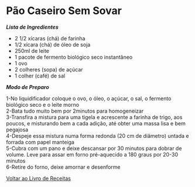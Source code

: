# Pão Caseiro Sem Sovar

_**Lista de Ingredientes**_

* 2 1/2 xícaras (chá) de farinha
* 1/2 xícara (chá) de óleo de soja
* 250ml de leite
* 1 pacote de fermento biológico seco instantâneo
* 1 ovo
* 2 colheres (sopa) de açúcar
* 1 colher (café) de sal

_**Modo de Preparo**_

1-No liquidificador coloque o ovo, o óleo, o açúcar, o sal, o fermento biológico seco e o leite morno<br>
2-Bata tudo muito bem por 2minutos para homogeneizar<br>
3-Transfira a mistura para uma tigela e acrescente a farinha de trigo, aos poucos, e misturando bem a cada adição, até obter uma massa lisa e bem pegajosa<br>
4-Despeje essa mistura numa forma redonda (20 cm de diâmetro) untada e forrada com papel manteiga<br>
5-Cubra com um pano e deixe descansar por 30 minutos para dobrar de volume. Leve para assar em forno pré-aquecido a 180 graus por 20-30 minutos<br>
6-Retire do forno, deixe amornar e desenforme<br>


[Voltar ao Livro de Receitas](https://github.com/ERC885555/livro-receitas)